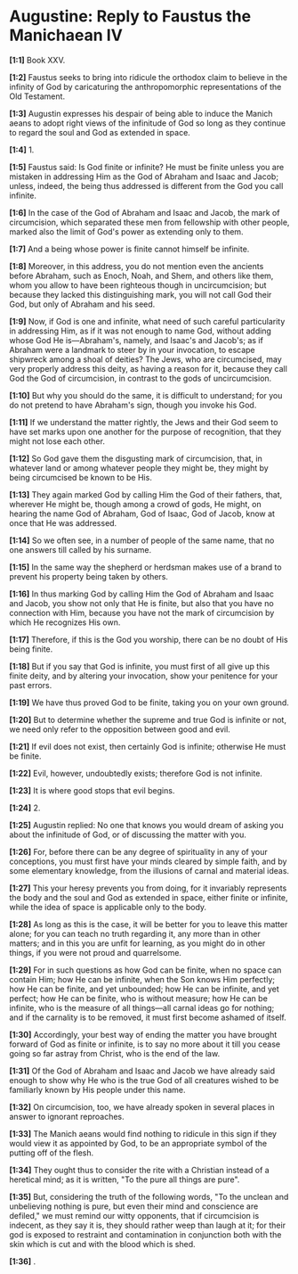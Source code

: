 # Augustine: Reply to Faustus the Manichaean IV

**[1:1]** Book XXV.

**[1:2]** Faustus seeks to bring into ridicule the orthodox claim to believe in the infinity of God by caricaturing the anthropomorphic representations of the Old Testament.

**[1:3]** Augustin expresses his despair of being able to induce the Manich aeans to adopt right views of the infinitude of God so long as they continue to regard the soul and God as extended in space.

**[1:4]** 1.

**[1:5]** Faustus said: Is God finite or infinite? He must be finite unless you are mistaken in addressing Him as the God of Abraham and Isaac and Jacob; unless, indeed, the being thus addressed is different from the God you call infinite.

**[1:6]** In the case of the God of Abraham and Isaac and Jacob, the mark of circumcision, which separated these men from fellowship with other people, marked also the limit of God's power as extending only to them.

**[1:7]** And a being whose power is finite cannot himself be infinite.

**[1:8]** Moreover, in this address, you do not mention even the ancients before Abraham, such as Enoch, Noah, and Shem, and others like them, whom you allow to have been righteous though in uncircumcision; but because they lacked this distinguishing mark, you will not call God their God, but only of Abraham and his seed.

**[1:9]** Now, if God is one and infinite, what need of such careful particularity in addressing Him, as if it was not enough to name God, without adding whose God He is—Abraham's, namely, and Isaac's and Jacob's; as if Abraham were a landmark to steer by in your invocation, to escape shipwreck among a shoal of deities? The Jews, who are circumcised, may very properly address this deity, as having a reason for it, because they call God the God of circumcision, in contrast to the gods of uncircumcision.

**[1:10]** But why you should do the same, it is difficult to understand; for you do not pretend to have Abraham's sign, though you invoke his God.

**[1:11]** If we understand the matter rightly, the Jews and their God seem to have set marks upon one another for the purpose of recognition, that they might not lose each other.

**[1:12]** So God gave them the disgusting mark of circumcision, that, in whatever land or among whatever people they might be, they might by being circumcised be known to be His.

**[1:13]** They again marked God by calling Him the God of their fathers, that, wherever He might be, though among a crowd of gods, He might, on hearing the name God of Abraham, God of Isaac, God of Jacob, know at once that He was addressed.

**[1:14]** So we often see, in a number of people of the same name, that no one answers till called by his surname.

**[1:15]** In the same way the shepherd or herdsman makes use of a brand to prevent his property being taken by others.

**[1:16]** In thus marking God by calling Him the God of Abraham and Isaac and Jacob, you show not only that He is finite, but also that you have no connection with Him, because you have not the mark of circumcision by which He recognizes His own.

**[1:17]** Therefore, if this is the God you worship, there can be no doubt of His being finite.

**[1:18]** But if you say that God is infinite, you must first of all give up this finite deity, and by altering your invocation, show your penitence for your past errors.

**[1:19]** We have thus proved God to be finite, taking you on your own ground.

**[1:20]** But to determine whether the supreme and true God is infinite or not, we need only refer to the opposition between good and evil.

**[1:21]** If evil does not exist, then certainly God is infinite; otherwise He must be finite.

**[1:22]** Evil, however, undoubtedly exists; therefore God is not infinite.

**[1:23]** It is where good stops that evil begins.

**[1:24]** 2.

**[1:25]** Augustin replied: No one that knows you would dream of asking you about the infinitude of God, or of discussing the matter with you.

**[1:26]** For, before there can be any degree of spirituality in any of your conceptions, you must first have your minds cleared by simple faith, and by some elementary knowledge, from the illusions of carnal and material ideas.

**[1:27]** This your heresy prevents you from doing, for it invariably represents the body and the soul and God as extended in space, either finite or infinite, while the idea of space is applicable only to the body.

**[1:28]** As long as this is the case, it will be better for you to leave this matter alone; for you can teach no truth regarding it, any more than in other matters; and in this you are unfit for learning, as you might do in other things, if you were not proud and quarrelsome.

**[1:29]** For in such questions as how God can be finite, when no space can contain Him; how He can be infinite, when the Son knows Him perfectly; how He can be finite, and yet unbounded; how He can be infinite, and yet perfect; how He can be finite, who is without measure; how He can be infinite, who is the measure of all things—all carnal ideas go for nothing; and if the carnality is to be removed, it must first become ashamed of itself.

**[1:30]** Accordingly, your best way of ending the matter you have brought forward of God as finite or infinite, is to say no more about it till you cease going so far astray from Christ, who is the end of the law.

**[1:31]** Of the God of Abraham and Isaac and Jacob we have already said enough to show why He who is the true God of all creatures wished to be familiarly known by His people under this name.

**[1:32]** On circumcision, too, we have already spoken in several places in answer to ignorant reproaches.

**[1:33]** The Manich aeans would find nothing to ridicule in this sign if they would view it as appointed by God, to be an appropriate symbol of the putting off of the flesh.

**[1:34]** They ought thus to consider the rite with a Christian instead of a heretical mind; as it is written, "To the pure all things are pure".

**[1:35]** But, considering the truth of the following words, "To the unclean and unbelieving nothing is pure, but even their mind and conscience are defiled,"  we must remind our witty opponents, that if circumcision is indecent, as they say it is, they should rather weep than laugh at it; for their god is exposed to restraint and contamination in conjunction both with the skin which is cut and with the blood which is shed.

**[1:36]** .

